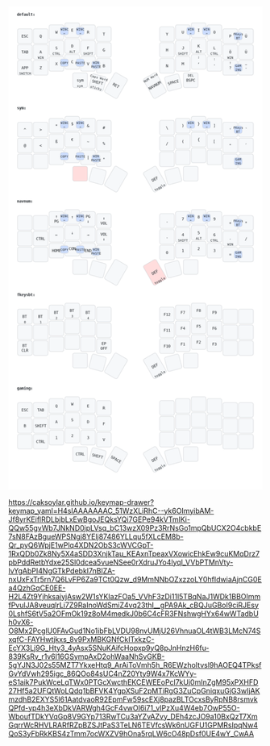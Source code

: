 ![alt text](https://github.com/Finnitio/3dpcorne-shield-nodefree/blob/main/my_keymap.png?raw=true)

https://caksoylar.github.io/keymap-drawer?keymap_yaml=H4sIAAAAAAAC_51WzXLiRhC--yk6OImyibAM-Jf8yrKEiflRDLbjbLxEwBgoJEQksYQi7GEPe94kVTmlKi-QQw55gvWb7JNkND0jpLVsq_bC13wzX09Pz3RrNsGo1mpQbUCX2O4cbkbE7sN8FAzBgueWPSNgj8YElj87486YLLqu5fXLcEM8b-Qr_pyQ6WpjE1wPlq4XDN2ObS3cWVCGpT-1RxQDb0Zk8Ny5X4aSDD3XnjkTau_KEAxnTpeaxVXowicEhkEw9cuKMqDrz7pbPddRetbYdxe25Sl0dcea5vueNSee0rXdruJYo4lyql_VVbPTMnVty-lvYgAbPI4NgGTkPdebkI7nBlZA-nxUxFxTr5rn7Q6LvFP6Za9TCt0Qzw_d9MmNNbOZxzzoLY0hfIdwiaAjnCG0Ea4QzhGqCE0EE-H2L4Zt9YjhksaiyjAsw2W1sYKIazFOa5_VVhF3zDi11l5TBqNaJ1WDk1BBOImmfPvulJA8veuqlrLi7Z9RaInoWdSmiZ4vq23thI__gPA9Ak_cBQJuGBoI9ciRJEsy0LshfS6tV5a2OFmOk19z8oM4medkJ0b6C4cFR3FNshwgHYx64wWTadbUh0vX6-O8Mx2PcglU0FAvGud1No1ibFbLVDU98nvUMjU26VhnuaOL4tWB3LMcN74SxqfC-FAYHwtjkxs_8v9PxMBKGNfCkITxkzC-EcYX3Lj9G_Hty3_4yAsx5SNuKAifcHopxp9yQ8pJnHnzH6fu-839KsRv_r1v6l16GSympAxD2ohWaaNhSvGKB-5gYJN3J02s55MZT7YkxeHtq9_ArAiToVmh5h_R6EWzhoItvsl9hAOEQ4TPksfGvYdVwh295igc_86QOo84sUC4nZ20Yty9W4x7KcWYy-eS1aik7PukWceLqTWx0PTGcXwcthEKCEWEEoPcl7kUj0mInZgM95xPXHFD27Hf5a2UFQtWoLQdq1bBFVK4YgpXSuF2pMTiRgG3ZuCpGniqxuGjG3wIjAKmzdhB2EXYS5l61AatdvaoR92EpmFw59scEXj8pazBLTOcxsByRpNB8rsmvkQPfd-yp4h3eXbDkVARWgh4GcF4vwOI6i71_vIPzXu4W4eb7OwP55O-WboufTDkYVqGp8V9GYp713RwTCu3aYZvAZvy_DEh4zcJO9a10BxQzT7XmGqrrWcRHVLRARfRZpBZSJtPaS3TeLN6TEVfcsWk6nUGFU1GPMRsIpqNw4QoS3yFbRkKBS4zTmm7ocWXZV9hOna5rqLW6cO48pDsf0UE4wY_CwAA